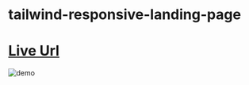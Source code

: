 ﻿# tailwind-responsive-landing-page
 # [Live Url](https://pushpa-raj-dangi.github.io/tailwind-responsive-landing-page.github.io/)

 
 ![demo](https://repository-images.githubusercontent.com/594596141/1517032c-ba70-4351-b11a-cd517599dd25)

